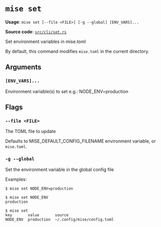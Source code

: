 # `mise set`

**Usage**: `mise set [--file <FILE>] [-g --global] [ENV_VARS]...`

**Source code**: [`src/cli/set.rs`](https://github.com/jdx/mise/blob/main/src/cli/set.rs)

Set environment variables in mise.toml

By default, this command modifies `mise.toml` in the current directory.

## Arguments

### `[ENV_VARS]...`

Environment variable(s) to set
e.g.: NODE_ENV=production

## Flags

### `--file <FILE>`

The TOML file to update

Defaults to MISE_DEFAULT_CONFIG_FILENAME environment variable, or `mise.toml`.

### `-g --global`

Set the environment variable in the global config file

Examples:

    $ mise set NODE_ENV=production

    $ mise set NODE_ENV
    production

    $ mise set
    key       value       source
    NODE_ENV  production  ~/.config/mise/config.toml
